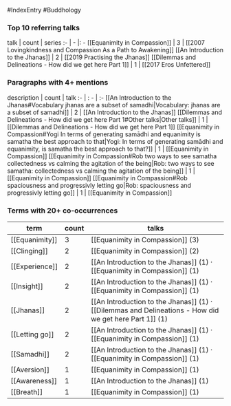 #IndexEntry #Buddhology

### Top 10 referring talks
talk | count | series
:- | - |: -
[[Equanimity in Compassion]] | 3 | [[2007 Lovingkindness and Compassion As a Path to Awakening]]
[[An Introduction to the Jhanas]] | 2 | [[2019 Practising the Jhanas]]
[[Dilemmas and Delineations - How did we get here Part 1]] | 1 | [[2017 Eros Unfettered]]

### Paragraphs with 4+ mentions
description | count | talk
:- | : - | :-
[[An Introduction to the Jhanas#Vocabulary jhanas are a subset of samadhi\|Vocabulary: jhanas are a subset of samadhi]] | 2 | [[An Introduction to the Jhanas]]
[[Dilemmas and Delineations - How did we get here Part 1#Other talks\|Other talks]] | 1 | [[Dilemmas and Delineations - How did we get here Part 1]]
[[Equanimity in Compassion#Yogi In terms of generating samādhi and equanimity is samatha the best approach to that\|Yogi: In terms of generating samādhi and equanimity, is samatha the best approach to that?]] | 1 | [[Equanimity in Compassion]]
[[Equanimity in Compassion#Rob two ways to see samatha collectedness vs calming the agitation of the being\|Rob: two ways to see samatha: collectedness vs calming the agitation of the being]] | 1 | [[Equanimity in Compassion]]
[[Equanimity in Compassion#Rob spaciousness and progressivly letting go\|Rob: spaciousness and progressivly letting go]] | 1 | [[Equanimity in Compassion]]

### Terms with 20+ co-occurrences
term | count | talks
-|-|-
[[Equanimity]] | 3 | <span class="counts">[[Equanimity in Compassion]] (3)</span> 
[[Clinging]] | 2 | <span class="counts">[[Equanimity in Compassion]] (2)</span> 
[[Experience]] | 2 | <span class="counts">[[An Introduction to the Jhanas]] (1) · [[Equanimity in Compassion]] (1)</span> 
[[Insight]] | 2 | <span class="counts">[[An Introduction to the Jhanas]] (1) · [[Equanimity in Compassion]] (1)</span> 
[[Jhanas]] | 2 | <span class="counts">[[An Introduction to the Jhanas]] (1) · [[Dilemmas and Delineations - How did we get here Part 1]] (1)</span> 
[[Letting go]] | 2 | <span class="counts">[[An Introduction to the Jhanas]] (1) · [[Equanimity in Compassion]] (1)</span> 
[[Samadhi]] | 2 | <span class="counts">[[An Introduction to the Jhanas]] (1) · [[Equanimity in Compassion]] (1)</span> 
[[Aversion]] | 1 | <span class="counts">[[Equanimity in Compassion]] (1)</span> 
[[Awareness]] | 1 | <span class="counts">[[An Introduction to the Jhanas]] (1)</span> 
[[Breath]] | 1 | <span class="counts">[[Equanimity in Compassion]] (1)</span> 

